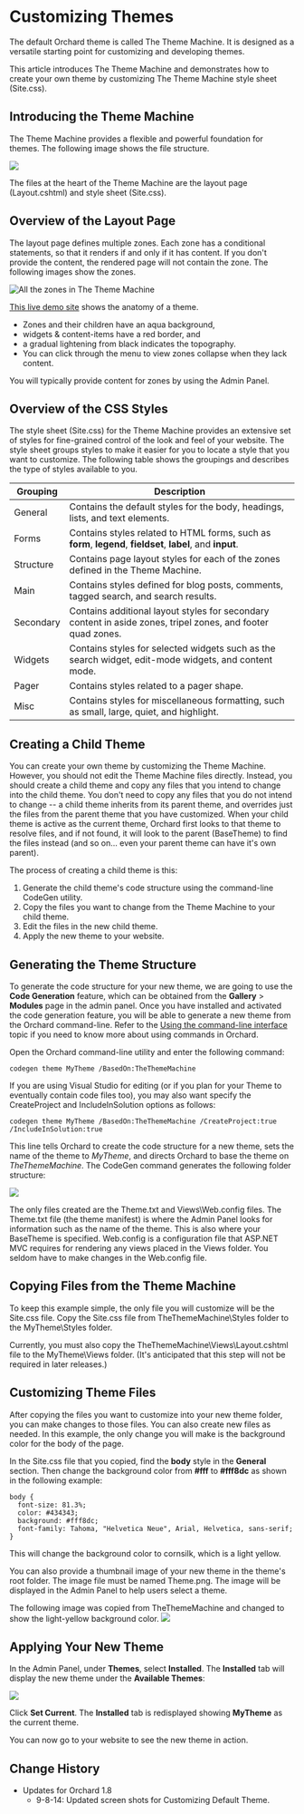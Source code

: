Customizing Themes
==================

The default Orchard theme is called The Theme Machine. It is designed as a versatile starting point for customizing and developing themes. 

This article introduces The Theme Machine and demonstrates how to create your own theme by customizing The Theme Machine style sheet (Site.css).

Introducing the Theme Machine
-----------------------------

The Theme Machine provides a flexible and powerful foundation for themes. The following image shows the file structure.

![](../Upload/screenshots/ThemeMachine_structure.PNG)

The files at the heart of the Theme Machine are the layout page (Layout.cshtml) and style sheet (Site.css).

Overview of the Layout Page
---------------------------

The layout page defines multiple zones. Each zone has a conditional statements, so that it renders if and only if it has content. If you don't provide the content, the rendered page will not contain the zone. The following images show the zones.

![All the zones in The Theme Machine](../Attachments/Anatomy-of-a-theme/TheThemeMachineZoneScreenshot.PNG)

[This live demo site](https://orchard-theme-machine-designer.azurewebsites.net/ "The Theme Machine Designer") shows the anatomy of a theme.

- Zones and their children have an aqua background,
- widgets & content-items have a red border, and
- a gradual lightening from black indicates the topography.
- You can click through the menu to view zones collapse when they lack content.

You will typically provide content for zones by using the Admin Panel. 

Overview of the CSS Styles
--------------------------

The style sheet (Site.css) for the Theme Machine provides an extensive set of styles for fine-grained control of the look and feel of your website. The style sheet groups styles to make it easier for you to locate a style that you want to customize. The following table shows the groupings and describes the type of styles available to you.

Grouping  | Description
--------- | ------------------------------------------------------------------------------------------------------------
General   | Contains the default styles for the body, headings, lists, and text elements.
Forms     | Contains styles related to HTML forms, such as **form**, **legend**, **fieldset**, **label**, and **input**.
Structure | Contains page layout styles for each of the zones defined in the Theme Machine.
Main      | Contains styles defined for blog posts, comments, tagged search, and search results.
Secondary | Contains additional layout styles for secondary content in aside zones, tripel zones, and footer quad zones.
Widgets   | Contains styles for selected widgets such as the search widget, edit-mode widgets, and content mode.
Pager     | Contains styles related to a pager shape.
Misc      | Contains styles for miscellaneous formatting, such as small, large, quiet, and highlight.

Creating a Child Theme
----------------------

You can create your own theme by customizing the Theme Machine. However, you should not edit the Theme Machine files directly. Instead, you should create a child theme and copy any files that you intend to change into the child theme. You don't need to copy any files that you do not intend to change -- a child theme inherits from its parent theme, and overrides just the files from the parent theme that you have customized.  When your child theme is active as the current theme, Orchard first looks to that theme to resolve files, and if not found, it will look to the parent (BaseTheme) to find the files instead (and so on... even your parent theme can have it's own parent).

The process of creating a child theme is this:

1. Generate the child theme's code structure using the command-line CodeGen utility.
2. Copy the files you want to change from the Theme Machine to your child theme.
3. Edit the files in the new child theme.
4. Apply the new theme to your website.


## Generating the Theme Structure
To generate the code structure for your new theme, we are going to use the **Code Generation** feature, which can be obtained from the **Gallery** > **Modules** page in the admin panel.  Once you have installed and activated the code generation feature, you will be able to generate a new theme from the Orchard command-line.  Refer to the [Using the command-line interface](Using-the-command-line-interface.html) topic if you need to know more about using commands in Orchard.

Open the Orchard command-line utility and enter the following command:

    
    codegen theme MyTheme /BasedOn:TheThemeMachine


If you are using Visual Studio for editing (or if you plan for your Theme to eventually contain code files too), you may also want specify the CreateProject and IncludeInSolution options as follows:

    
    codegen theme MyTheme /BasedOn:TheThemeMachine /CreateProject:true /IncludeInSolution:true



This line tells Orchard to create the code structure for a new theme, sets the name of the theme to _MyTheme_, and directs Orchard to base the theme on _TheThemeMachine_. The CodeGen command generates the following folder structure:

![](../Upload/screenshots/NewTheme_structure.PNG)

The only files created are the Theme.txt and Views\Web.config files. The Theme.txt file (the theme manifest) is where the Admin Panel looks for information such as the name of the theme.  This is also where your BaseTheme is specified. Web.config is a configuration file that ASP.NET MVC requires for rendering any views placed in the Views folder. You seldom have to make changes in the Web.config file. 


## Copying Files from the Theme Machine
To keep this example simple, the only file you will customize will be the Site.css file. Copy the Site.css file from TheThemeMachine\Styles folder to the MyTheme\Styles folder.

Currently, you must also copy the TheThemeMachine\Views\Layout.cshtml file to the MyTheme\Views folder. (It's anticipated that this step will not be required in later releases.)


## Customizing Theme Files
After copying the files you want to customize into your new theme folder, you can make changes to those files. You can also create new files as needed. In this example, the only change you will make is the background color for the body of the page. 

In the Site.css file that you copied, find the **body** style in the **General** section. Then change the background color from **#fff** to **#fff8dc** as shown in the following example:

    body { 
      font-size: 81.3%;
      color: #434343;
      background: #fff8dc; 
      font-family: Tahoma, "Helvetica Neue", Arial, Helvetica, sans-serif;
    }
This will change the background color to cornsilk, which is a light yellow.

You can also provide a thumbnail image of your new theme in the theme's root folder. The image file must be named Theme.png. The image will be displayed in the Admin Panel to help users select a theme.

The following image was copied from TheThemeMachine and changed to show the light-yellow background color. 
![](../Upload/screenshots/NewTheme_thumbnail.PNG)

## Applying Your New Theme
In the Admin Panel, under **Themes**, select **Installed**. The **Installed** tab will display the new theme under the **Available Themes**:


![](../Upload/screenshots/themes_available.png) 

Click **Set Current**. The **Installed** tab is redisplayed showing **MyTheme** as the current theme.

You can now go to your website to see the new theme in action. 

Change History
--------------

* Updates for Orchard 1.8
    * 9-8-14: Updated screen shots for Customizing Default Theme.